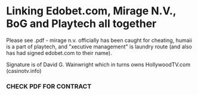 # Linking Edobet.com, Mirage N.V., BoG and Playtech all together
Please see .pdf - mirage n.v. officially has been caught for cheating, humaii is a part of playtech, and "xecutive management" is laundry route (and also has had signed edobet.com to their name).

Signature is of David G. Wainwright which in turns owns HollywoodTV.com (casinotv.info)

### CHECK PDF FOR CONTRACT
